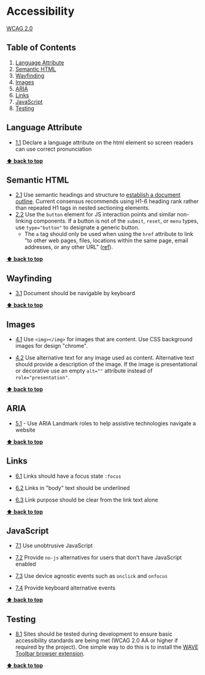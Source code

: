 # Accessibility

[WCAG 2.0](https://www.w3.org/TR/WCAG20/)

## Table of Contents
  1. [Language Attribute](#language-attribute)
  2. [Semantic HTML](#semantic-html)
  3. [Wayfinding](#wayfinding)
  4. [Images](#images)
  5. [ARIA](#aria)
  6. [Links](#links)
  7. [JavaScript](#javascript)
  8. [Testing](#testing)

## Language Attribute

  <a name="languageAttribute--definition"></a><a name="1.1"></a>
  - [1.1](#languageAttribute--definition) Declare a language attribute on the html element so screen readers can use correct pronunciation

**[⬆ back to top](#table-of-contents)**

## Semantic HTML

  <a name="semanticHtml--definition"></a><a name="2.1"></a>
  - [2.1](#semanticHtml--definition) Use semantic headings and structure to [establish a document outline](https://developer.mozilla.org/en-US/docs/Web/Guide/HTML/Using_HTML_sections_and_outlines). Current consensus recommends using H1-6 heading rank rather than repeated H1 tags in nested sectioning elements.
  <a name="semanticHtml--buttons"></a><a name="2.1"></a>
  - [2.2](#semanticHtml--buttons) Use the `button` element for JS interaction points and similar non-linking components. If a button is not of the `submit`, `reset`, or `menu` types, use `type="button"` to designate a generic button.
    - The `a` tag should only be used when using the `href` attribute to link "to other web pages, files, locations within the same page, email addresses, or any other URL" ([ref](https://developer.mozilla.org/en-US/docs/Web/HTML/Element/a)).

**[⬆ back to top](#table-of-contents)**

## Wayfinding

  <a name="wayfinding--definition"></a><a name="3.1"></a>
  - [3.1](#wayfinding--definition) Document should be navigable by keyboard

**[⬆ back to top](#table-of-contents)**

## Images

  <a name="images--html"></a><a name="4.1"></a>
  - [4.1](#images--html) Use `<img></img>` for images that are content. Use CSS background images for design "chrome".

  <a name="images--alternatives"></a><a name="4.2"></a>
  - [4.2](#images--alternatives) Use alternative text for any image used as content. Alternative text should provide a description of the image. If the image is presentational or decorative use an empty `alt=""` attribute instead of `role="presentation"`.

**[⬆ back to top](#table-of-contents)**

## ARIA

  <a name="aria--definition"></a><a name="5.1"></a>
  - [5.1](#aria--definition) - Use ARIA Landmark roles to help assistive technologies navigate a website

**[⬆ back to top](#table-of-contents)**

## Links

  <a name="links--focus-state"></a><a name="6.1"></a>
  - [6.1](#links--focus-state) Links should have a focus state `:focus`

  <a name="links--in-body"></a><a name="6.2"></a>
  - [6.2](#links--in-body) Links in "body" text should be underlined

  <a name="links--purpose"></a><a name="6.3"></a>
  - [6.3](#links--purpose) Link purpose should be clear from the link text alone

**[⬆ back to top](#table-of-contents)**

## JavaScript

  <a name="javascript--unobtrusive"></a><a name="7.1"></a>
  - [7.1](#javascript--unobtrusive) Use unobtrusive JavaScript

  <a name="javascript--alternative"></a><a name="7.2"></a>
  - [7.2](#javascript--alternative) Provide `no-js` alternatives for users that don't have JavaScript enabled

  <a name="javascript--events"></a><a name="7.3"></a>
  - [7.3](#javascript--events) Use device agnostic events such as `onclick` and `onfocus`

  <a name="javascript--keyboard-events"></a><a name="7.4"></a>
  - [7.4](#javascript--keyboard-events) Provide keyboard alternative events

**[⬆ back to top](#table-of-contents)**

## Testing

  <a name="testing"></a><a name="8.1"></a>
  - [8.1](#testing) Sites should be tested during development to ensure basic accessibility standards are being met (WCAG 2.0 AA or higher if required by the project). One simple way to do this is to install the [WAVE Toolbar browser extension](http://wave.webaim.org/extension/).

**[⬆ back to top](#table-of-contents)**
